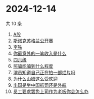 # 2024-12-14

共 10 条

<!-- BEGIN ZHIHUSEARCH -->
<!-- 最后更新时间 Sat Dec 14 2024 06:11:29 GMT+0800 (China Standard Time) -->
1. [A股](https://www.zhihu.com/search?q=A股)
1. [斯诺克苏格兰公开赛](https://www.zhihu.com/search?q=斯诺克苏格兰公开赛)
1. [李铁](https://www.zhihu.com/search?q=李铁)
1. [你最意外的一笔收入是什么](https://www.zhihu.com/search?q=你最意外的一笔收入是什么)
1. [四六级](https://www.zhihu.com/search?q=四六级)
1. [照骗能骗到什么程度](https://www.zhihu.com/search?q=照骗能骗到什么程度)
1. [演员知道自己正在拍一部烂片吗](https://www.zhihu.com/search?q=演员知道自己正在拍一部烂片吗)
1. [为什么山姆这么受欢迎](https://www.zhihu.com/search?q=为什么山姆这么受欢迎)
1. [出国是坐中国航司还是外航](https://www.zhihu.com/search?q=出国是坐中国航司还是外航)
1. [员工要求罢免上司作为老板你会怎么办](https://www.zhihu.com/search?q=员工要求罢免上司作为老板你会怎么办)
<!-- END ZHIHUSEARCH -->
